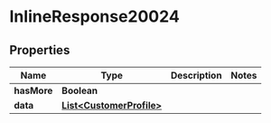 

# InlineResponse20024

## Properties

Name | Type | Description | Notes
------------ | ------------- | ------------- | -------------
**hasMore** | **Boolean** |  | 
**data** | [**List&lt;CustomerProfile&gt;**](CustomerProfile.md) |  | 



